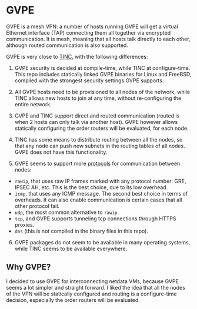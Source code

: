 # GVPE

GVPE is a mesh VPN: a number of hosts running GVPE will get a virtual Ethernet interface (TAP) connecting them all together via encrypted communication. It is mesh, meaning that all hosts talk directly to each other, although routed communication is also supported.

GVPE is very close to [TINC](https://www.tinc-vpn.org/), with the following differences:

1. GVPE security is decided at compile-time, while TINC at configure-time. This repo includes statically linked GVPE binaries for Linux and FreeBSD, compiled with the strongest security settings GVPE supports.

2. All GVPE hosts need to be provisioned to all nodes of the network, while TINC allows new hosts to join at any time, without re-configuring the entire network.

3. GVPE and TINC support direct and routed communication (routed is when 2 hosts can only talk via another host). GVPE however allows statically configuring the order routers will be evaluated, for each node.

4. TINC has some means to distribute routing between all the nodes, so that any node can push new subnets in the routing tables of all nodes. GVPE does not have this functionality.

5. GVPE seems to support more [protocols](http://pod.tst.eu/http://cvs.schmorp.de/gvpe/doc/gvpe.protocol.7.pod) for communication between nodes:

- `rawip`, that uses raw IP frames marked with any protocol number: GRE, IPSEC AH, etc. This is the best choice, due to its low overhead.
- `icmp`, that uses any ICMP message. The second best choice in terms of overheads. It can also enable communication is certain cases that all other protocol fail.
- `udp`, the most common alternative to `rawip`.
- `tcp`, and GVPE supports tunneling tcp connections through HTTPS proxies.
- `dns` (this is not compiled in the binary files in this repo).

6. GVPE packages do not seem to be available in many operating systems, while TINC seems to be available everywhere.


## Why GVPE?

I decided to use GVPE for interconnecting netdata VMs, because GVPE seems a lot simpler and straight forward. I liked the idea that all the nodes of the VPN will be statically configured and routing is a configure-time decision, especially the order routers will be evaluated.

